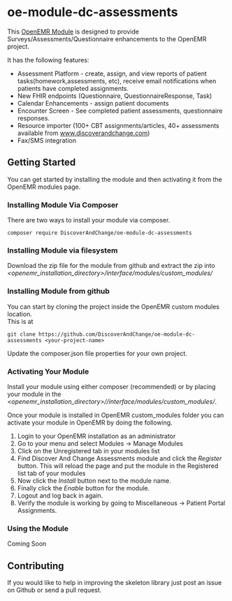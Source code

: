# oe-module-dc-assessments

This [OpenEMR Module](https://www.open-emr.org/) is designed to provide Surveys/Assessments/Questionnaire enhancements to the OpenEMR project.

It has the following features:
- Assessment Platform - create, assign, and view reports of patient tasks(homework,assessments, etc), receive email notifications when patients have completed assignments.
- New FHIR endpoints (Questionnaire, QuestionnaireResponse, Task)
- Calendar Enhancements - assign patient documents
- Encounter Screen - See completed patient assessments, questionnaire responses.
- Resource importer (100+ CBT assignments/articles, 40+ assessments available from www.discoverandchange.com)
- Fax/SMS integration

## Getting Started
You can get started by installing the module and then activating it from the OpenEMR modules page.


### Installing Module Via Composer
There are two ways to install your module via composer.  
```
composer require DiscoverAndChange/oe-module-dc-assessments
```

### Installing Module via filesystem
Download the zip file for the module from github and extract the zip into 
 *<openemr_installation_directory>/interface/modules/custom_modules/*

### Installing Module from github
You can start by cloning the project inside the OpenEMR custom modules location.  
This is at 
```git
git clone https://github.com/DiscoverAndChange/oe-module-dc-assessments <your-project-name>
```
Update the composer.json file properties for your own project.

### Activating Your Module
Install your module using either composer (recommended) or by placing your module in the *<openemr_installation_directory>//interface/modules/custom_modules/*.

Once your module is installed in OpenEMR custom_modules folder you can activate your module in OpenEMR by doing the following.

  1. Login to your OpenEMR installation as an administrator
  2. Go to your menu and select Modules -> Manage Modules
  3. Click on the Unregistered tab in your modules list
  4. Find Discover And Change Assessments module and click the *Register* button.  This will reload the page and put the module in the Registered list tab of your modules
  5. Now click the *Install* button next to the module name.
  6. Finally click the *Enable* button for the module.
  7. Logout and log back in again.
  8. Verify the module is working by going to Miscellaneous -> Patient Portal Assignments.

### Using the Module
Coming Soon

## Contributing
If you would like to help in improving the skeleton library just post an issue on Github or send a pull request.
